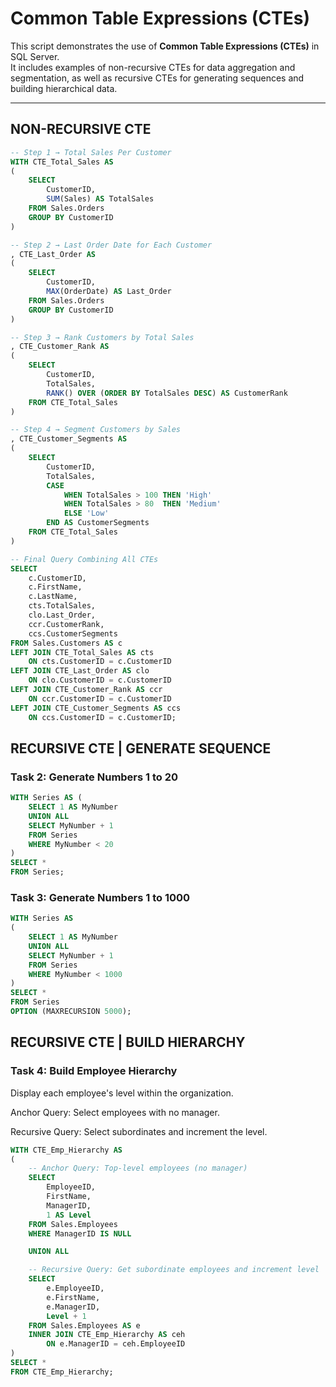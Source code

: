 # Common Table Expressions (CTEs)

This script demonstrates the use of **Common Table Expressions (CTEs)** in SQL Server.  
It includes examples of non-recursive CTEs for data aggregation and segmentation, as well as recursive CTEs for generating sequences and building hierarchical data.

---


## NON-RECURSIVE CTE

```sql
-- Step 1 → Total Sales Per Customer
WITH CTE_Total_Sales AS
(
    SELECT
        CustomerID,
        SUM(Sales) AS TotalSales
    FROM Sales.Orders
    GROUP BY CustomerID
)

-- Step 2 → Last Order Date for Each Customer
, CTE_Last_Order AS
(
    SELECT
        CustomerID,
        MAX(OrderDate) AS Last_Order
    FROM Sales.Orders
    GROUP BY CustomerID
)

-- Step 3 → Rank Customers by Total Sales
, CTE_Customer_Rank AS
(
    SELECT
        CustomerID,
        TotalSales,
        RANK() OVER (ORDER BY TotalSales DESC) AS CustomerRank
    FROM CTE_Total_Sales
)

-- Step 4 → Segment Customers by Sales
, CTE_Customer_Segments AS
(
    SELECT
        CustomerID,
        TotalSales,
        CASE 
            WHEN TotalSales > 100 THEN 'High'
            WHEN TotalSales > 80  THEN 'Medium'
            ELSE 'Low'
        END AS CustomerSegments
    FROM CTE_Total_Sales
)

-- Final Query Combining All CTEs
SELECT
    c.CustomerID,
    c.FirstName,
    c.LastName,
    cts.TotalSales,
    clo.Last_Order,
    ccr.CustomerRank,
    ccs.CustomerSegments
FROM Sales.Customers AS c
LEFT JOIN CTE_Total_Sales AS cts
    ON cts.CustomerID = c.CustomerID
LEFT JOIN CTE_Last_Order AS clo
    ON clo.CustomerID = c.CustomerID
LEFT JOIN CTE_Customer_Rank AS ccr
    ON ccr.CustomerID = c.CustomerID
LEFT JOIN CTE_Customer_Segments AS ccs
    ON ccs.CustomerID = c.CustomerID;
```

## RECURSIVE CTE | GENERATE SEQUENCE
### Task 2: Generate Numbers 1 to 20
```sql
WITH Series AS (
    SELECT 1 AS MyNumber
    UNION ALL
    SELECT MyNumber + 1
    FROM Series
    WHERE MyNumber < 20
)
SELECT *
FROM Series;
```

### Task 3: Generate Numbers 1 to 1000
```sql
WITH Series AS
(
    SELECT 1 AS MyNumber
    UNION ALL
    SELECT MyNumber + 1
    FROM Series
    WHERE MyNumber < 1000
)
SELECT *
FROM Series
OPTION (MAXRECURSION 5000);
```
## RECURSIVE CTE | BUILD HIERARCHY
### Task 4: Build Employee Hierarchy

Display each employee's level within the organization.

Anchor Query: Select employees with no manager.

Recursive Query: Select subordinates and increment the level.

```sql
WITH CTE_Emp_Hierarchy AS
(
    -- Anchor Query: Top-level employees (no manager)
    SELECT
        EmployeeID,
        FirstName,
        ManagerID,
        1 AS Level
    FROM Sales.Employees
    WHERE ManagerID IS NULL

    UNION ALL

    -- Recursive Query: Get subordinate employees and increment level
    SELECT
        e.EmployeeID,
        e.FirstName,
        e.ManagerID,
        Level + 1
    FROM Sales.Employees AS e
    INNER JOIN CTE_Emp_Hierarchy AS ceh
        ON e.ManagerID = ceh.EmployeeID
)
SELECT *
FROM CTE_Emp_Hierarchy;

```